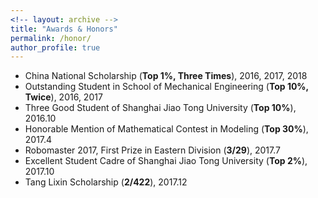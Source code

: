 ```yaml
---
<!-- layout: archive -->
title: "Awards & Honors"
permalink: /honor/
author_profile: true
---
```

* China National Scholarship (**Top 1%, Three Times**), 2016, 2017, 2018
* Outstanding Student in School of Mechanical Engineering (**Top 10%, Twice**), 2016, 2017
* Three Good Student of Shanghai Jiao Tong University (**Top 10%**), 2016.10
* Honorable Mention of Mathematical Contest in Modeling (**Top 30%**), 2017.4
* Robomaster 2017, First Prize in Eastern Division (**3/29**), 2017.7
* Excellent Student Cadre of Shanghai Jiao Tong University (**Top 2%**), 2017.10
* Tang Lixin Scholarship (**2/422**), 2017.12
